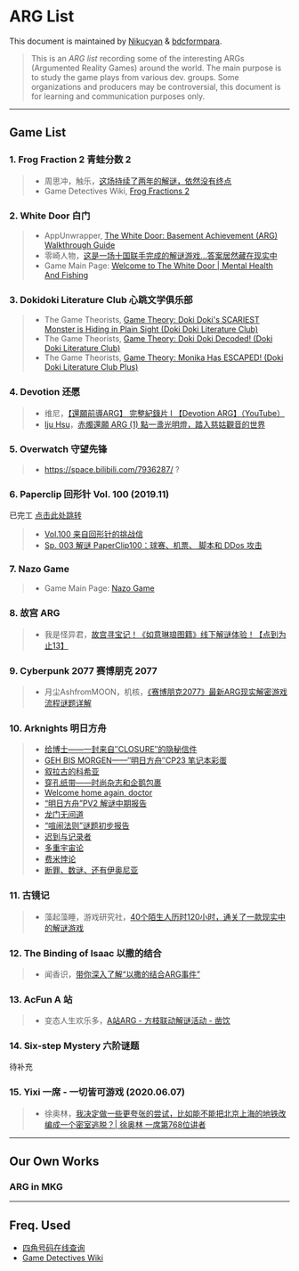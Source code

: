 # ARG List

This document is maintained by [Nikucyan](https://github.com/Nikucyan) & [bdcformpara](https://github.com/bdcformpara).

> This is an *ARG list* recording some of the interesting ARGs (Argumented Reality Games) around the world. The main purpose is to study the game plays from various dev. groups.
> Some organizations and producers may be controversial, this document is for learning and communication purposes only.

---



## Game List

### 1. Frog Fraction 2  青蛙分数 2

> - 周思冲，触乐，[这场持续了两年的解谜，依然没有终点](https://zhuanlan.zhihu.com/p/24015499)
> - Game Detectives Wiki, [Frog Fractions 2](https://wiki.gamedetectives.net/index.php?title=Frog_Fractions_2)



### 2. White Door  白门

> - AppUnwrapper, [The White Door: Basement Achievement (ARG) Walkthrough Guide ](https://www.appunwrapper.com/2020/01/20/the-white-door-basement-walkthrough-guide/)
> - 零崎人物，[这是一场十国联手完成的解谜游戏...答案居然藏在现实中](https://www.bilibili.com/video/BV1VK4y137DN)
> - Game Main Page: [Welcome to The White Door | Mental Health And Fishing](http://mentalhealthandfishing.com/)



### 3. Dokidoki Literature Club  心跳文学俱乐部

> - The Game Theorists, [Game Theory: Doki Doki's SCARIEST Monster is Hiding in Plain Sight (Doki Doki Literature Club)](https://www.youtube.com/watch?v=i28Dd8jXZxs)
> - The Game Theorists, [Game Theory: Doki Doki Decoded! (Doki Doki Literature Club)](https://www.youtube.com/watch?v=w9AWvi82uDw)
> - The Game Theorists, [Game Theory: Monika Has ESCAPED! (Doki Doki Literature Club Plus)](https://www.youtube.com/watch?v=iFonEHwC65Q)



### 4. Devotion  还愿

> - 维尼，[【還願前導ARG】 完整紀錄片 l 【Devotion ARG】（YouTube）](https://www.youtube.com/watch?v=hlhwVJibQlE)
> - [Iju Hsu](https://ijuhsu.com/author/ijuforevergmail-com/)，[赤燭還願 ARG (1) 點一盞光明燈，踏入慈姑觀音的世界](https://ijuhsu.com/devotionarg01/) 



### 5. Overwatch  守望先锋

> - https://space.bilibili.com/7936287/  ?



### 6. Paperclip  回形针 Vol. 100 (2019.11)

已完工 [点击此处跳转](https://github.com/Nikucyan/ARG/blob/main/Game_List/ARG-Paperclip.md)

> - [Vol.100 来自回形针的挑战信](https://www.youtube.com/watch?v=flEeT6jW1H4)
> - [Sp. 003 解谜 PaperClip100：球赛、机票、 脚本和 DDos 攻击](https://www.youtube.com/watch?v=8t5Q9gdbwNA) 



### 7. Nazo Game

> - Game Main Page: [Nazo Game](https://nazo.one-story.cn/)



### 8. 故宫 ARG

> - 我是怪异君，[故宫寻宝记！《如意琳琅图籍》线下解谜体验！【点到为止13】](https://www.bilibili.com/video/BV1hb411s7Kb)



### 9. Cyberpunk 2077  赛博朋克 2077

> - 月尘AshfromMOON，机核，[《赛博朋克2077》最新ARG现实解密游戏流程谜题详解](https://www.gcores.com/videos/122804)



### 10. Arknights  明日方舟

> - [给博士——一封来自″CLOSURE″的隐秘信件](https://weibo.com/ttarticle/p/show?id=2309404301562762634017)
> - [GEH BIS MORGEN——″明日方舟″CP23 笔记本彩蛋](https://weibo.com/ttarticle/p/show?id=2309404318300371835819)
> - [叙拉古的科希亚](https://weibo.com/ttarticle/p/show?id=2309404323328948061119)
> - [穿孔纸带——时尚杂志和企鹅包裹](https://weibo.com/ttarticle/p/show?id=2309404357177790832975)
> - [Welcome home again, doctor](https://weibo.com/ttarticle/p/show?id=2309404371948716096752)
> - [“明日方舟”PV2 解谜中期报告](https://weibo.com/ttarticle/p/show?id=2309404372315071762554)
> - [龙门无间道](https://weibo.com/ttarticle/p/show?id=2309404392217778192615)
> - [“喧闹法则”谜题初步报告](https://weibo.com/ttarticle/p/show?id=2309404440407885873380)
> - [迟到与记录者](https://weibo.com/ttarticle/p/show?id=2309404453474308850029)
> - [多重宇宙论](https://weibo.com/ttarticle/p/show?id=2309404468770520301779)
> - [费米悖论](https://weibo.com/ttarticle/p/show?id=2309404488324596236367)
> - [断罪、数谜、还有伊奥尼亚](https://weibo.com/ttarticle/p/show?id=2309404489198286536876)



### 11. 古镜记

> - 藻起藻睡，游戏研究社，[40个陌生人历时120小时，通关了一款现实中的解谜游戏](https://mp.weixin.qq.com/s/3cN1glExKSs0yVgOMxhFSQ)       



### 12. The Binding of Isaac  以撒的结合

> - 闻香识，[带你深入了解“以撒的结合ARG事件”](https://www.bilibili.com/video/BV1Ys411d7zG)



### 13. AcFun  A 站

> - 变态人生欢乐多，[A站ARG - 方枝联动解谜活动 - 凿饮](https://www.acfun.cn/a/ac21015884?)



### 14. Six-step Mystery  六阶谜题

待补充


### 15. Yixi  一席 - 一切皆可游戏 (2020.06.07)

> - 徐奥林，[我决定做一些更夸张的尝试，比如能不能把北京上海的地铁改编成一个密室逃脱？| 徐奥林 一席第768位讲者](https://mp.weixin.qq.com/s/A7r_wkijVcJp5uKW1dMd7A)




---

## Our Own Works
 
### ARG in MKG



---

## Freq. Used

- [四角号码在线查询](https://msijiao.911cha.com/)
- [Game Detectives Wiki](https://wiki.gamedetectives.net/)


